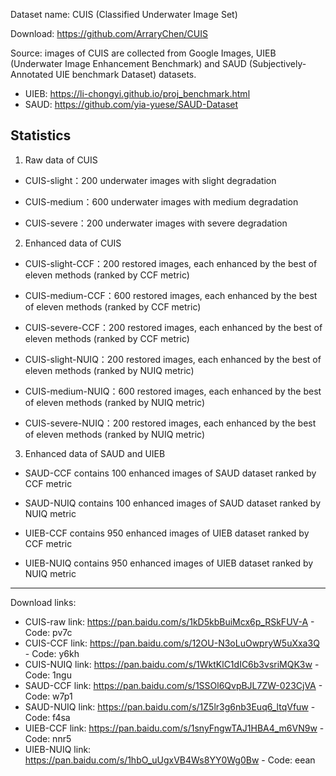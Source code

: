 Dataset name: CUIS (Classified Underwater Image Set)

Download: https://github.com/ArraryChen/CUIS

Source: images of CUIS are collected from Google Images, UIEB (Underwater Image Enhancement Benchmark) and SAUD (Subjectively-Annotated UIE benchmark Dataset) datasets.

  - UIEB: https://li-chongyi.github.io/proj_benchmark.html
  - SAUD: https://github.com/yia-yuese/SAUD-Dataset

Statistics
-----------
1. Raw data of CUIS

  - CUIS-slight：200 underwater images with slight degradation
    
  - CUIS-medium：600 underwater images with medium degradation
    
  - CUIS-severe：200 underwater images with severe degradation

2. Enhanced data of CUIS

  - CUIS-slight-CCF：200 restored images, each enhanced by the best of eleven methods (ranked by CCF metric)
    
  - CUIS-medium-CCF：600 restored images, each enhanced by the best of eleven methods (ranked by CCF metric)
    
  - CUIS-severe-CCF：200 restored images, each enhanced by the best of eleven methods (ranked by CCF metric)

  - CUIS-slight-NUIQ：200 restored images, each enhanced by the best of eleven methods (ranked by NUIQ metric)
    
  - CUIS-medium-NUIQ：600 restored images, each enhanced by the best of eleven methods (ranked by NUIQ metric)
    
  - CUIS-severe-NUIQ：200 restored images, each enhanced by the best of eleven methods (ranked by NUIQ metric)

3. Enhanced data of SAUD and UIEB

  - SAUD-CCF contains 100 enhanced images of SAUD dataset ranked by CCF metric
    
  - SAUD-NUIQ contains 100 enhanced images of SAUD dataset ranked by NUIQ metric
    
  - UIEB-CCF contains 950 enhanced images of UIEB dataset ranked by CCF metric
    
  - UIEB-NUIQ contains 950 enhanced images of UIEB dataset ranked by NUIQ metric

--------------------------
Download links:

  - CUIS-raw link: https://pan.baidu.com/s/1kD5kbBuiMcx6p_RSkFUV-A - Code: pv7c
  - CUIS-CCF link: https://pan.baidu.com/s/12OU-N3oLuOwpryW5uXxa3Q - Code: y6kh
  - CUIS-NUIQ link: https://pan.baidu.com/s/1WktKlC1dIC6b3vsriMQK3w - Code: 1ngu
  - SAUD-CCF link: https://pan.baidu.com/s/1SSOl6QvpBJL7ZW-023CjVA - Code: w7p1
  - SAUD-NUIQ link: https://pan.baidu.com/s/1Z5lr3g6nb3Euq6_ltqVfuw - Code: f4sa
  - UIEB-CCF link: https://pan.baidu.com/s/1snyFngwTAJ1HBA4_m6VN9w - Code: nnr5
  - UIEB-NUIQ link: https://pan.baidu.com/s/1hbO_uUgxVB4Ws8YY0Wg0Bw - Code: eean
